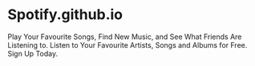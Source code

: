 # Spotify.github.io
Play Your Favourite Songs, Find New Music, and See What Friends Are Listening to. Listen to Your Favourite Artists, Songs and Albums for Free. Sign Up Today.
